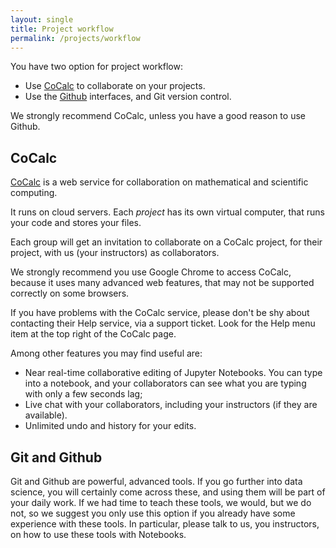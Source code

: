 ```yaml
---
layout: single
title: Project workflow
permalink: /projects/workflow
---
```


You have two option for project workflow:

* Use [CoCalc](https://cocalc.com) to collaborate on your projects.
* Use the [Github](https://github.com) interfaces, and Git version control.

We strongly recommend CoCalc, unless you have a good reason to use Github.

## CoCalc

[CoCalc](https://cocalc.com) is a web service for collaboration on mathematical and scientific computing.

It runs on cloud servers.  Each *project* has its own virtual computer, that runs your code and stores your files.

Each group will get an invitation to collaborate on a CoCalc project, for their project, with us (your instructors) as collaborators.

We strongly recommend you use Google Chrome to access CoCalc, because it uses
many advanced web features, that may not be supported correctly on some
browsers.

If you have problems with the CoCalc service, please don't be shy about contacting their Help service, via a support ticket.  Look for the Help menu item at the top right of the CoCalc page.

Among other features you may find useful are:

* Near real-time collaborative editing of Jupyter Notebooks.  You can type into
  a notebook, and your collaborators can see what you are typing with only
  a few seconds lag;
* Live chat with your collaborators, including your instructors (if they are
  available).
* Unlimited undo and history for your edits.

## Git and Github


Git and Github are powerful, advanced tools.  If you go further into data
science, you will certainly come across these, and using them will be part of your daily work.  If we had time to teach these tools, we would, but we do not, so we suggest you only use this option if you already have some experience with these tools.  In particular, please talk to us, you instructors, on how to use these tools with Notebooks.
